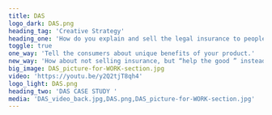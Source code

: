 ```yaml
---
title: DAS
logo_dark: DAS.png
heading_tag: 'Creative Strategy'
heading_one: 'How do you explain and sell the legal insurance to people that are afraid of lawyers and hate insurance houses?'
toggle: true
one_way: 'Tell the consumers about unique benefits of your product.'
new_way: 'How about not selling insurance, but “help the good ” instead?'
big_image: DAS_picture-for-WORK-section.jpg
video: 'https://youtu.be/y2Q2tjT8qh4'
logo_light: DAS.png
heading_two: 'DAS CASE STUDY '
media: 'DAS_video_back.jpg,DAS.png,DAS_picture-for-WORK-section.jpg'
---
```


